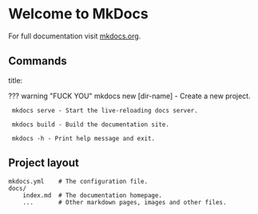 # Welcome to MkDocs

For full documentation visit [mkdocs.org](https://www.mkdocs.org).

## Commands
title:

??? warning "FUCK YOU"
     mkdocs new [dir-name] - Create a new project.

     mkdocs serve - Start the live-reloading docs server.
     
     mkdocs build - Build the documentation site.
     
     mkdocs -h - Print help message and exit.

## Project layout

    mkdocs.yml    # The configuration file.
    docs/
        index.md  # The documentation homepage.
        ...       # Other markdown pages, images and other files.
